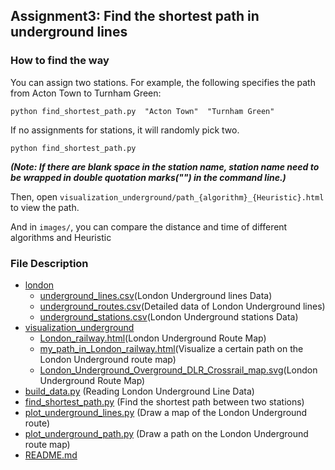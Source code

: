 ## Assignment3: Find the shortest path in underground lines 
### How to find the way
You can assign two stations. For example, the following specifies the path from Acton Town to Turnham Green:
```
python find_shortest_path.py  "Acton Town"  "Turnham Green"
```

If no assignments for stations, it will randomly pick two.
```
python find_shortest_path.py 
```
***(Note: If there are blank space in the station name, station name need to be wrapped in double quotation marks("") in the command line.)***

Then, open `visualization_underground/path_{algorithm}_{Heuristic}.html` to view the path.

And in `images/`, you can compare the distance and time of different algorithms and Heuristic

### File Description
- [london](london) 
  - [underground_lines.csv](london%2Funderground_lines.csv)(London Underground lines Data)
  - [underground_routes.csv](london%2Funderground_routes.csv)(Detailed data of London Underground lines)
  - [underground_stations.csv](london%2Funderground_stations.csv)(London Underground stations Data)
- [visualization_underground](visualization_underground)
  - [London_railway.html](visualization_underground%2FLondon_railway.html)(London Underground Route Map)
  - [my_path_in_London_railway.html](visualization_underground%2Fmy_path_in_London_railway.html)(Visualize a certain path on the London Underground route map)
  - [London_Underground_Overground_DLR_Crossrail_map.svg](visualization_underground%2FLondon_Underground_Overground_DLR_Crossrail_map.svg)(London Underground Route Map)
- [build_data.py](build_data.py) (Reading London Underground Line Data)
- [find_shortest_path.py](find_shortest_path.py) (Find the shortest path between two stations)
- [plot_underground_lines.py](plot_underground_lines.py) (Draw a map of the London Underground route)
- [plot_underground_path.py](plot_underground_path.py) (Draw a path on the London Underground route map)
- [README.md](README.md)

